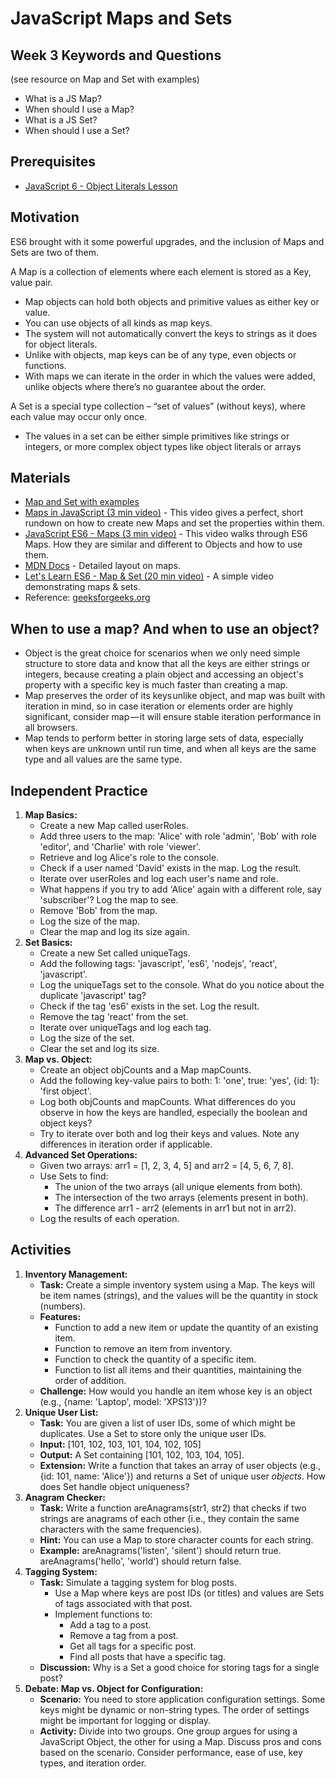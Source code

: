 # **JavaScript Maps and Sets**

## **Week 3 Keywords and Questions**

(see resource on Map and Set with examples)

- What is a JS Map?
- When should I use a Map?
- What is a JS Set?
- When should I use a Set?

## **Prerequisites**

- [JavaScript 6 - Object Literals Lesson](../javascript/javascript-6-object-literals.md)

## **Motivation**

ES6 brought with it some powerful upgrades, and the inclusion of Maps and Sets are two of them.

A Map is a collection of elements where each element is stored as a Key, value pair.

- Map objects can hold both objects and primitive values as either key or value.
- You can use objects of all kinds as map keys.
- The system will not automatically convert the keys to strings as it does for object literals.
- Unlike with objects, map keys can be of any type, even objects or functions.
- With maps we can iterate in the order in which the values were added, unlike objects where there’s no guarantee about the order.

A Set is a special type collection – “set of values” (without keys), where each value may occur only once.

- The values in a set can be either simple primitives like strings or integers, or more complex object types like object literals or arrays

## **Materials**

- [Map and Set with examples](https://javascript.info/map-set-weakmap-weakset)
- [Maps in JavaScript (3 min video)](https://www.youtube.com/watch?v=hYu6TCCk8Yo) - This video gives a perfect, short rundown on how to create new Maps and set the properties within them.
- [JavaScript ES6 - Maps (3 min video)](https://www.youtube.com/watch?v=QjYk58e-8v4) - This video walks through ES6 Maps. How they are similar and different to Objects and how to use them.
- [MDN Docs](https://developer.mozilla.org/en-US/docs/Web/JavaScript/Reference/Global_Objects/Map) - Detailed layout on maps.
- [Let's Learn ES6 - Map & Set (20 min video)](https://www.youtube.com/watch?v=4B4Q0EZVPU8) - A simple video demonstrating maps & sets.
- Reference: [geeksforgeeks.org](https://www.geeksforgeeks.org/map-in-javascript/)

## **When to use a map? And when to use an object?**

- Object is the great choice for scenarios when we only need simple structure to store data and know that all the keys are either strings or integers, because creating a plain object and accessing an object's property with a specific key is much faster than creating a map.
- Map preserves the order of its keys unlike object, and map was built with iteration in mind, so in case iteration or elements order are highly significant, consider map — it will ensure stable iteration performance in all browsers.
- Map tends to perform better in storing large sets of data, especially when keys are unknown until run time, and when all keys are the same type and all values are the same type.

## **Independent Practice**

1. **Map Basics:**
    - Create a new Map called userRoles.
    - Add three users to the map: 'Alice' with role 'admin', 'Bob' with role 'editor', and 'Charlie' with role 'viewer'.
    - Retrieve and log Alice's role to the console.
    - Check if a user named 'David' exists in the map. Log the result.
    - Iterate over userRoles and log each user's name and role.
    - What happens if you try to add 'Alice' again with a different role, say 'subscriber'? Log the map to see.
    - Remove 'Bob' from the map.
    - Log the size of the map.
    - Clear the map and log its size again.
2. **Set Basics:**
    - Create a new Set called uniqueTags.
    - Add the following tags: 'javascript', 'es6', 'nodejs', 'react', 'javascript'.
    - Log the uniqueTags set to the console. What do you notice about the duplicate 'javascript' tag?
    - Check if the tag 'es6' exists in the set. Log the result.
    - Remove the tag 'react' from the set.
    - Iterate over uniqueTags and log each tag.
    - Log the size of the set.
    - Clear the set and log its size.
3. **Map vs. Object:**
    - Create an object objCounts and a Map mapCounts.
    - Add the following key-value pairs to both: 1: 'one', true: 'yes', {id: 1}: 'first object'.
    - Log both objCounts and mapCounts. What differences do you observe in how the keys are handled, especially the boolean and object keys?
    - Try to iterate over both and log their keys and values. Note any differences in iteration order if applicable.
4. **Advanced Set Operations:**
    - Given two arrays: arr1 = \[1, 2, 3, 4, 5\] and arr2 = \[4, 5, 6, 7, 8\].
    - Use Sets to find:
        - The union of the two arrays (all unique elements from both).
        - The intersection of the two arrays (elements present in both).
        - The difference arr1 - arr2 (elements in arr1 but not in arr2).
    - Log the results of each operation.

## **Activities**

1. **Inventory Management:**
    - **Task:** Create a simple inventory system using a Map. The keys will be item names (strings), and the values will be the quantity in stock (numbers).
    - **Features:**
        - Function to add a new item or update the quantity of an existing item.
        - Function to remove an item from inventory.
        - Function to check the quantity of a specific item.
        - Function to list all items and their quantities, maintaining the order of addition.
    - **Challenge:** How would you handle an item whose key is an object (e.g., {name: 'Laptop', model: 'XPS13'})?
2. **Unique User List:**
    - **Task:** You are given a list of user IDs, some of which might be duplicates. Use a Set to store only the unique user IDs.
    - **Input:** \[101, 102, 103, 101, 104, 102, 105\]
    - **Output:** A Set containing \[101, 102, 103, 104, 105\].
    - **Extension:** Write a function that takes an array of user objects (e.g., {id: 101, name: 'Alice'}) and returns a Set of unique user _objects_. How does Set handle object uniqueness?
3. **Anagram Checker:**
    - **Task:** Write a function areAnagrams(str1, str2) that checks if two strings are anagrams of each other (i.e., they contain the same characters with the same frequencies).
    - **Hint:** You can use a Map to store character counts for each string.
    - **Example:** areAnagrams('listen', 'silent') should return true. areAnagrams('hello', 'world') should return false.
4. **Tagging System:**
    - **Task:** Simulate a tagging system for blog posts.
        - Use a Map where keys are post IDs (or titles) and values are Sets of tags associated with that post.
        - Implement functions to:
            - Add a tag to a post.
            - Remove a tag from a post.
            - Get all tags for a specific post.
            - Find all posts that have a specific tag.
    - **Discussion:** Why is a Set a good choice for storing tags for a single post?
5. **Debate: Map vs. Object for Configuration:**
    - **Scenario:** You need to store application configuration settings. Some keys might be dynamic or non-string types. The order of settings might be important for logging or display.
    - **Activity:** Divide into two groups. One group argues for using a JavaScript Object, the other for using a Map. Discuss pros and cons based on the scenario. Consider performance, ease of use, key types, and iteration order.
